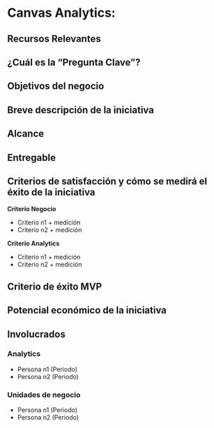 Canvas Analytics: <Nombre del Proyecto>
======================

## Recursos Relevantes

## ¿Cuál es la “Pregunta Clave”?

## Objetivos del negocio

## Breve descripción de la iniciativa

## Alcance

## Entregable

## Criterios de satisfacción y cómo se medirá el éxito de la iniciativa

**Criterio Negocio**

 + Criterio n1 + medición
 + Criterio n2 + medición

**Criterio Analytics**

 + Criterio n1 + medición
 + Criterio n2 + medición
 
## Criterio de éxito MVP

## Potencial económico de la iniciativa

## Involucrados

### Analytics

  + Persona n1 (Periodo)
  + Persona n2 (Periodo)

### Unidades de negocio

   + Persona n1 (Periodo)
   + Persona n2 (Periodo)


